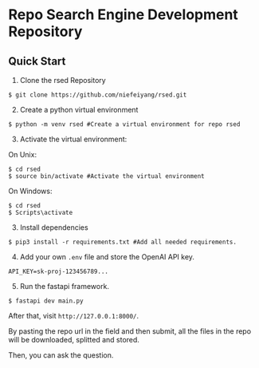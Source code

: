 # Repo Search Engine Development Repository

## Quick Start

1. Clone the rsed Repository
```shell
$ git clone https://github.com/niefeiyang/rsed.git
```

2. Create a python virtual environment
```shell
$ python -m venv rsed #Create a virtual environment for repo rsed
```

3. Activate the virtual environment:

On Unix:
```shell
$ cd rsed
$ source bin/activate #Activate the virtual environment
```

On Windows:
```
$ cd rsed
$ Scripts\activate
```

3. Install dependencies
```
$ pip3 install -r requirements.txt #Add all needed requirements.
```

4. Add your own `.env` file and store the OpenAI API key.
```
API_KEY=sk-proj-123456789...
```

5. Run the fastapi framework.
```shell
$ fastapi dev main.py
```

After that, visit `http://127.0.0.1:8000/`.

By pasting the repo url in the field and then submit, all the files in the repo will be downloaded, splitted and stored.

Then, you can ask the question.

